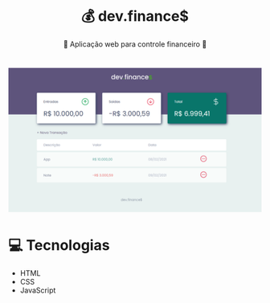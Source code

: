 <h1 align="center">💰 dev.finance$</h1>

<p align="center">🔹 Aplicação web para controle financeiro 🔹 </p>
<h1 align="center">
  <img src="./assets/print.png" />
</h1>
<h1>💻 Tecnologias</h1>
  
  * HTML
  * CSS
  * JavaScript



